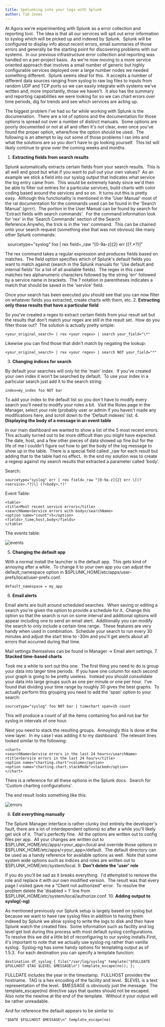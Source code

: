 ```yaml
---
title: Spelunking into your logs with Splunk
author: Tim Jones
---
```

At Agora we're experimenting with Splunk as a error collection and reporting tool.  The idea is that all our services will spit out error information to syslog which will be picked up and indexed by Splunk.  Splunk will be configured to display info about recent errors, email summaries of those errors and generally be the starting point for discovering problems with our systems.  In our previous infrastructure error collection and reporting was handled on a per-project basis.  As we're now moving to a more service oriented approach that involves a small number of generic but highly configurable services deployed over a large number nodes we needed something different.  Splunk seems ideal for this.  It accepts a number of different data sources ranging from syslog to raw log files to inputs from random UDP and TCP ports so we can easily integrate with systems we've written and, more importantly, those we haven't.  It also has the summary and reporting capabilities we were looking for so we can chart errors over time periods, dig for trends and see which services are acting up.



 The biggest problem I've had so far while working with Splunk is the documenation.  There are a lot of options and the documentation for those options is spread out over a number of distinct manuals.  Some options are poorly documented or not at all and often it's not clear, even once you've found the proper option, where/how the option should be used.  The following is an attempt to lay out some of those problems I ran into and what the solutions are so you don't have to go looking yourself.  This list will likely continue to grow over the coming weeks and months.

1. **Extracting fields from search results**

 Splunk automatically extracts certain fields from your search results.  This is all well and good but what if you want to pull out your own values?  As an example we stick a field into our syslog output that indicates what service the log entry came from.  This would be extremely handy since we'd then be able to filter out entries for a particular services, build charts with color coding based around the services and so on.  It turns out this is pretty easy.  Although this functionality is mentioned in the 'User Manual' most of the ral documentation for the commands used can be found in the 'Search Manual' (grrrr).  The portion in the User Manual can be found by search for 'Extract fields with search commands'.  For the command information look for 'rex' in the 'Search Commands' section of the Search Reference.Anywho, the trick is in the 'rex' command.  This can be chained onto your search request (something else that was not obvious) like many other Splunk commands:

  
sourcetype="syslog" foo | rex field=_raw "[0-9a-z]{2} err \[(?<service>.\*?)\]"
  

 The rex command takes a regular expression and produces fields based on matches.  The field option specifies which of Splunk's default fields you want to match against (search in the Splunk manuals for 'Use default and internal fields' for a list of all available fields).  The regex in this case matches two alphanumeric characters followed by the string 'err' followed by a service name in brackets.  The ?<service> notation in parentheses indicates a match that should be saved in the 'service' field.

 Once your search has been executed you should see that you can now filter on whatever fields you extracted, create charts with them, etc.
2. **Extracting only those results that have a particular field**

 So you've created a regex to extract certain fields from your result set but the results that don't match your regex are still in the result set.  How do you filter those out?  The solution is actually pretty simple:

    <your_original_search> | rex <your regex> | search your_field="\*"

 Likewise you can find those that didn't match by negating the lookup:

    <your_original_search> | rex <your regex> | search NOT your_field="*"

3. **Changing indices for search**

 By default your searches will only hit the 'main' index.  If you've created your own index it won't be searched by default.  To use your index in a particular search just add it to the search string:

    index=my_index foo NOT bar

 To add your index to the default list so you don't have to modify every search you'll need to modify your roles a bit.  Visit the Roles page in the Manager, select your role (probably user or admin if you haven't made any modifications here, and scroll down to the 'Default indexes' list.
4. **Displaying the body of a message in an event table**

 In our main dashboard we wanted to show a list of the 5 most recent errors.  This actually turned out to be more difficult than you might have expected.  The date, host, and a few other pieces of data showed up fine but for the life of me I couldn't figure out how to get the body of the log message to show up in the table.  There is a special field called _raw for each result but adding that to the table had no effect.  In the end my solution was to create a regexp against my search results that extracted a parameter called 'body'.

 Search:

    sourcetype="syslog" err | rex field=_raw "[0-9a-z]{2} err \[(?<service>.*?)\] (?<body>.*)"

 Event Table:

    <table>
    <title>Most recent service errors</title>
    <searchName>Service errors with body</searchName>
    <option name="count">5</option>
    <fields>_time,host,body</fields>
    </table>

The events table:

![events](uploads/2009/10/events.png)

5. **Changing the default app**

 With a normal install the launcher is the default app.  This gets kind of annoying after a while.  To change it to your own app you can adjust the default_namespace option in $SPLUNK_HOME/etc/apps/user-prefs/local/user-prefx.conf.

    default_namespace = my_app

6. **Email alerts**

 Email alerts are built around scheduled searches.  When saving or editing a search you're given the option to provide a schedule for it.  Change this option so that the search is run on some interval and additional options will appear including one to send an email alert.  Additionally you can modify the search to only include a certain time range.  These features are very handy when used in combination.  Schedule your search to run every 30 minutes and adjust the start time to -30m and you'll get alerts about all errors that occurred during that time.

 Mail settings themselves can be found in Manager -> Email alert settings.
7. **Stacked time-based charts**

 Took me a while to sort out this one.  The first thing you need to do is group your data into larger time periods.  If you have one column for each second your graph is going to be pretty useless.  Instead you should consolidate your data into large groups such as one per minute or one per hour.  I've found that dividing your time range by roughly 30 gives the best graphs.  To actually perform this grouping you need to add the 'span' option to your search:

    sourcetype="syslog" foo NOT bar | timechart span=1h count

 This will produce a count of all the items containing foo and not bar for syslog in intervals of one hour.

 Next you need to stack the resulting groups.  Annoyingly this is done at the view layer.  In my case I was adding it to my dashboard.  The relevant lines looked similar to the following:

    <chart>
    <searchName>Service errors in the last 24 hours</searchName>
    <title>Service errors in the last 24 hours</title>
    <option name="charting.chart">column</option>
    <option name="charting.chart.stackMode">stacked</option>
    </chart>

 There is a reference for all these options in the Splunk docs.  Search for 'Custom charting configurations'.

 The end result looks something like this:

 ![errors](uploads/2009/10/errors.png)

8. **Edit everything manually**

 The Splunk Manager interface is rather clunky (not entirely the developer's fault, there are a lot of interdependent options) so after a while you'll likely get sick of it.  That's perfectly fine.  All the options are written out to config files per app.  All your changes are written out to $SPLUNK_HOME/etc/apps/<your_app>/local and override those options in $SPLUNK_HOME/etc/apps/<your_app>/default.  The default directory can be used as a handy reference for available options as well.  Note that some system wide options such as indices and roles are written out to $SPLUNK_HOME/etc/system/local.
9. **Don't delete the 'user' role**

 If you do you'll be sad as it breaks everything.  I'd attempted to remove the role and replace it with our own modified version.  The result was that every page I visited gave me a "Client not authorized" error.  To resolve the problem delete the 'disabled = 1' line from $SPLUNK_HOME/etc/system/local/authorize.conf.
10. **Adding output to syslog(-ng)**

 As mentioned previously our Splunk setup is largely based on syslog but because we want to have raw syslog files in addition to having them indexed by Splunk we allow syslog to write the logs to disk and then have Splunk watch the created files.  Some information such as facility and log level get lost during this process with most default syslog configurations.  To resolve this we did a little bit of reconfiguring to our syslog installs.First, it's important to note that we actually use syslog-ng rather than vanilla syslog.  Syslog-ng has some handy options for templating output as of 1.5.3.  For each destination you can specify a template function:

    destination df_syslog { file("/var/log/syslog" template("$FULLDATE $FULLHOST $TAG $LEVEL $MESSAGE\n") template_escape(no)); };

 FULLDATE includes the year in the timestamp.  FULLHOST provides the hostname.  TAG is a hex encoding of the facility and level.  $LEVEL is a text representation of the level.  $MESSAGE is obviously just the message.  The template_escape(no) directive says that quotes should not be escaped.  Also note the newline at the end of the template.  Without it your output will be rather unreadable.

 And for reference the default appears to be similar to:

    "$DATE $FULLHOST $MESSAGE\n" template_escape(no)
